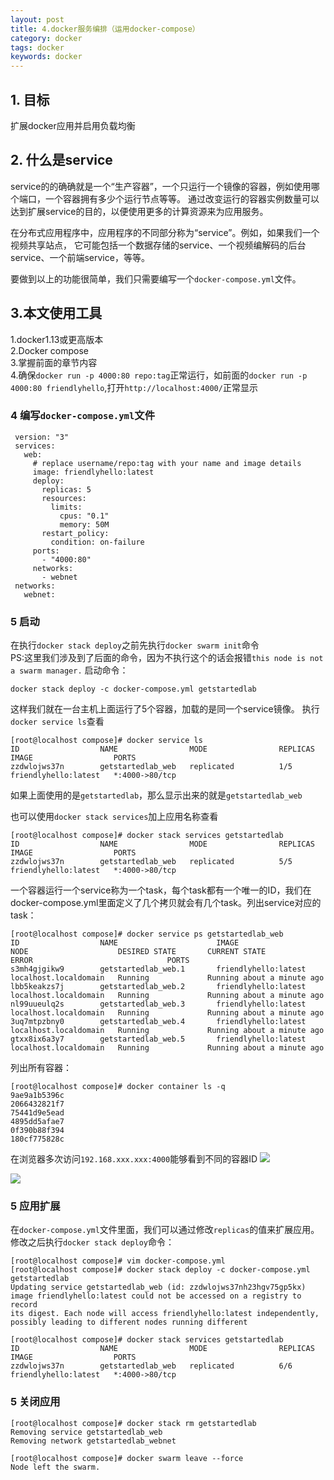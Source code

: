 ```yaml
---
layout: post
title: 4.docker服务编排（运用docker-compose）
category: docker
tags: docker
keywords: docker
---
```


## 1. 目标
   扩展docker应用并启用负载均衡

## 2. 什么是service
   service的的确确就是一个“生产容器”，一个只运行一个镜像的容器，例如使用哪个端口，一个容器拥有多少个运行节点等等。
   通过改变运行的容器实例数量可以达到扩展service的目的，以便使用更多的计算资源来为应用服务。
   
   在分布式应用程序中，应用程序的不同部分称为“service”。例如，如果我们一个视频共享站点，
   它可能包括一个数据存储的service、一个视频编解码的后台service、一个前端service，等等。
   
   要做到以上的功能很简单，我们只需要编写一个`docker-compose.yml`文件。
   
## 3.本文使用工具
   1.docker1.13或更高版本  
   2.Docker compose  
   3.掌握前面的章节内容  
   4.确保`docker run -p 4000:80 repo:tag`正常运行，如前面的`docker run -p 4000:80 friendlyhello`,打开`http://localhost:4000/`正常显示

### 4 编写`docker-compose.yml`文件
   ```
    version: "3"
    services:
      web:
        # replace username/repo:tag with your name and image details
        image: friendlyhello:latest
        deploy:
          replicas: 5
          resources:
            limits:
              cpus: "0.1"
              memory: 50M
          restart_policy:
            condition: on-failure
        ports:
          - "4000:80"
        networks:
          - webnet
    networks:
      webnet:
   ```
   
### 5 启动
   在执行`docker stack deploy`之前先执行`docker swarm init`命令  
   PS:这里我们涉及到了后面的命令，因为不执行这个的话会报错`this node is not a swarm manager.`
   启动命令：
   ```
   docker stack deploy -c docker-compose.yml getstartedlab
   ```
   这样我们就在一台主机上面运行了5个容器，加载的是同一个service镜像。
   执行`docker service ls`查看
   ```
   [root@localhost compose]# docker service ls
   ID                  NAME                MODE                REPLICAS            IMAGE                  PORTS
   zzdwlojws37n        getstartedlab_web   replicated          1/5                 friendlyhello:latest   *:4000->80/tcp
   ```
   如果上面使用的是`getstartedlab`，那么显示出来的就是`getstartedlab_web`
   
   也可以使用`docker stack services`加上应用名称查看
   ```
   [root@localhost compose]# docker stack services getstartedlab
   ID                  NAME                MODE                REPLICAS            IMAGE                  PORTS
   zzdwlojws37n        getstartedlab_web   replicated          5/5                 friendlyhello:latest   *:4000->80/tcp
   ```
   一个容器运行一个service称为一个task，每个task都有一个唯一的ID，我们在docker-compose.yml里面定义了几个拷贝就会有几个task。列出service对应的task：
   ```
   [root@localhost compose]# docker service ps getstartedlab_web
   ID                  NAME                      IMAGE                       NODE                    DESIRED STATE       CURRENT STATE                 ERROR                              PORTS
   s3mh4gjgikw9        getstartedlab_web.1       friendlyhello:latest        localhost.localdomain   Running             Running about a minute ago                                       
   lbb5keakzs7j        getstartedlab_web.2       friendlyhello:latest        localhost.localdomain   Running             Running about a minute ago                                       
   nl99uueulq2s        getstartedlab_web.3       friendlyhello:latest        localhost.localdomain   Running             Running about a minute ago                                       
   3uq7mtpzbny0        getstartedlab_web.4       friendlyhello:latest        localhost.localdomain   Running             Running about a minute ago                                       
   gtxx8ix6a3y7        getstartedlab_web.5       friendlyhello:latest        localhost.localdomain   Running             Running about a minute ago                                       
   ```
   列出所有容器：
   ```
   [root@localhost compose]# docker container ls -q
   9ae9a1b5396c
   2066432821f7
   75441d9e5ead
   4895dd5afae7
   0f390b88f394
   180cf775828c

   ```
   在浏览器多次访问`192.168.xxx.xxx:4000`能够看到不同的容器ID
   <img src="http://github-blog.oss-cn-shenzhen.aliyuncs.com/2019-05-05.png"/>
   
   <img src="http://github-blog.oss-cn-shenzhen.aliyuncs.com/2019-05-05-1.png"/>
   
### 5 应用扩展
   在`docker-compose.yml`文件里面，我们可以通过修改`replicas`的值来扩展应用。修改之后执行`docker stack deploy`命令：
   ```
   [root@localhost compose]# vim docker-compose.yml 
   [root@localhost compose]# docker stack deploy -c docker-compose.yml getstartedlab
   Updating service getstartedlab_web (id: zzdwlojws37nh23hgv75gp5kx)
   image friendlyhello:latest could not be accessed on a registry to record
   its digest. Each node will access friendlyhello:latest independently,
   possibly leading to different nodes running different

   [root@localhost compose]# docker stack services getstartedlab
   ID                  NAME                MODE                REPLICAS            IMAGE                  PORTS
   zzdwlojws37n        getstartedlab_web   replicated          6/6                 friendlyhello:latest   *:4000->80/tcp
   ```  
      
### 5 关闭应用
   ```
   [root@localhost compose]# docker stack rm getstartedlab
   Removing service getstartedlab_web
   Removing network getstartedlab_webnet
   
   [root@localhost compose]# docker swarm leave --force
   Node left the swarm.
   ``` 